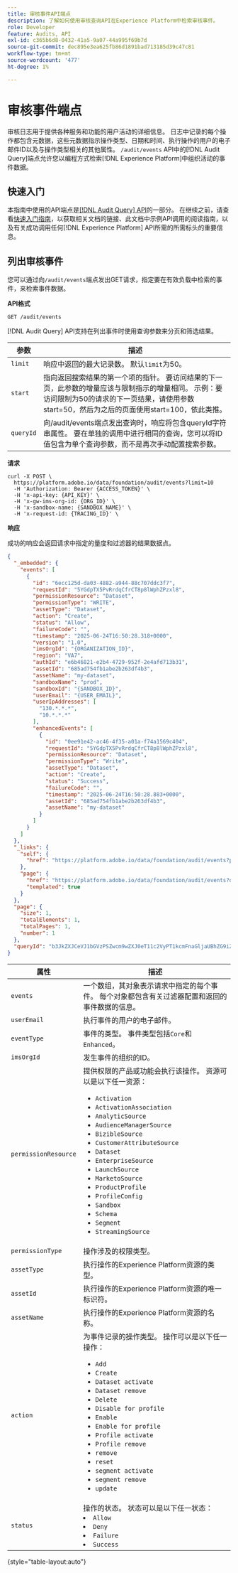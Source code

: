 ```yaml
---
title: 审核事件API端点
description: 了解如何使用审核查询API在Experience Platform中检索审核事件。
role: Developer
feature: Audits, API
exl-id: c365b6d8-0432-41a5-9a07-44a995f69b7d
source-git-commit: dec895e3ea625fb86d1891bad713185d39c47c81
workflow-type: tm+mt
source-wordcount: '477'
ht-degree: 1%

---
```


# 审核事件端点

审核日志用于提供各种服务和功能的用户活动的详细信息。 日志中记录的每个操作都包含元数据，这些元数据指示操作类型、日期和时间、执行操作的用户的电子邮件ID以及与操作类型相关的其他属性。 `/audit/events` API中的[!DNL Audit Query]端点允许您以编程方式检索[!DNL Experience Platform]中组织活动的事件数据。

## 快速入门

本指南中使用的API端点是[[!DNL Audit Query] API](https://developer.adobe.com/experience-platform-apis/references/audit-query/)的一部分。 在继续之前，请查看[快速入门指南](./getting-started.md)，以获取相关文档的链接、此文档中示例API调用的阅读指南，以及有关成功调用任何[!DNL Experience Platform] API所需的所需标头的重要信息。

## 列出审核事件

您可以通过向`/audit/events`端点发出GET请求，指定要在有效负载中检索的事件，来检索事件数据。

**API格式**

```http
GET /audit/events
```

[!DNL Audit Query] API支持在列出事件时使用查询参数来分页和筛选结果。

| 参数 | 描述 |
| --- | --- |
| `limit` | 响应中返回的最大记录数。 默认`limit`为50。 |
| `start` | 指向返回搜索结果的第一个项的指针。 要访问结果的下一页，此参数的增量应该与限制指示的增量相同。 示例：要访问限制为50的请求的下一页结果，请使用参数start=50，然后为之后的页面使用start=100，依此类推。 |
| `queryId` | 向/audit/events端点发出查询时，响应将包含queryId字符串属性。 要在单独的调用中进行相同的查询，您可以将ID值包含为单个查询参数，而不是再次手动配置搜索参数。 |

**请求**

```shell
curl -X POST \
  https://platform.adobe.io/data/foundation/audit/events?limit=10
  -H 'Authorization: Bearer {ACCESS_TOKEN}' \
  -H 'x-api-key: {API_KEY}' \
  -H 'x-gw-ims-org-id: {ORG_ID}' \
  -H 'x-sandbox-name: {SANDBOX_NAME}' \
  -H 'x-request-id: {TRACING_ID}' \
```

**响应**

成功的响应会返回请求中指定的量度和过滤器的结果数据点。

```json
{
  "_embedded": {
    "events": [
      {
        "id": "6ecc125d-da03-4882-a944-88c707ddc3f7",
        "requestId": "5YGdpTX5PvRrdqCfrCT8p8lWphZPzxl8",
        "permissionResource": "Dataset",
        "permissionType": "WRITE",
        "assetType": "Dataset",
        "action": "Create",
        "status": "Allow",
        "failureCode": "",
        "timestamp": "2025-06-24T16:50:28.318+0000",
        "version": "1.0",
        "imsOrgId": "{ORGANIZATION_ID}",
        "region": "VA7",
        "authId": "e6b46821-e2b4-4729-952f-2e4afd713b31",
        "assetId": "685ad754fb1abe2b263df4b3",
        "assetName": "my-dataset",
        "sandboxName": "prod",
        "sandboxId": "{SANDBOX_ID}",
        "userEmail": "{USER_EMAIL}",
        "userIpAddresses": [
          "130.*.*.*",
          "10.*.*.*"
        ],
        "enhancedEvents": [
          {
            "id": "0ee91e42-ac46-4f35-a01a-f74a1569c404",
            "requestId": "5YGdpTX5PvRrdqCfrCT8p8lWphZPzxl8",
            "permissionResource": "Dataset",
            "permissionType": "Write",
            "assetType": "Dataset",
            "action": "Create",
            "status": "Success",
            "failureCode": "",
            "timestamp": "2025-06-24T16:50:28.883+0000",
            "assetId": "685ad754fb1abe2b263df4b3",
            "assetName": "my-dataset"
          }
        ]
      }
    ]
  },
  "_links": {
    "self": {
      "href": "https://platform.adobe.io/data/foundation/audit/events?property=user%253D%253Ddraghici%2540adobe.com"
    },
    "page": {
      "href": "https://platform.adobe.io/data/foundation/audit/events?queryId=b3JkZXJCeVJ1bGVzPSZwcm9wZXJ0eT11c2VyPT1kcmFnaGljaUBhZG9iZS5jb20mdGltZXN0YW1wSW5kZXg9MTc1MDc4MzgyODMxOCZ0b3RhbEVsZW1lbnRzPTE3&limit=50{&start}",
      "templated": true
    }
  },
  "page": {
    "size": 1,
    "totalElements": 1,
    "totalPages": 1,
    "number": 1
  },
  "queryId": "b3JkZXJCeVJ1bGVzPSZwcm9wZXJ0eT11c2VyPT1kcmFnaGljaUBhZG9iZS5jb20mdGltZXN0YW1wSW5kZXg9MTc1MDc4MzgyODMxOCZ0b3RhbEVsZW1lbnRzPTE3"
}
```

| 属性 | 描述 |
| --- | --- |
| `events` | 一个数组，其对象表示请求中指定的每个事件。 每个对象都包含有关过滤器配置和返回的事件数据的信息。 |
| `userEmail` | 执行事件的用户的电子邮件。 |
| `eventType` | 事件的类型。 事件类型包括`Core`和`Enhanced`。 |
| `imsOrgId` | 发生事件的组织的ID。 |
| `permissionResource` | 提供权限的产品或功能会执行该操作。 资源可以是以下任一资源： <ul><li>`Activation` </li><li>`ActivationAssociation` </li><li>`AnalyticSource` </li><li>`AudienceManagerSource` </li><li>`BizibleSource` </li><li>`CustomerAttributeSource` </li><li>`Dataset` </li><li>`EnterpriseSource` </li><li>`LaunchSource` </li><li>`MarketoSource` </li><li>`ProductProfile` </li><li>`ProfileConfig` </li><li>`Sandbox` </li><li>`Schema` </li><li>`Segment` </li><li>`StreamingSource` </li></ul> |
| `permissionType` | 操作涉及的权限类型。 |
| `assetType` | 执行操作的Experience Platform资源的类型。 |
| `assetId` | 执行操作的Experience Platform资源的唯一标识符。 |
| `assetName` | 执行操作的Experience Platform资源的名称。 |
| `action` | 为事件记录的操作类型。 操作可以是以下任一操作： <ul><li>`Add` </li><li>`Create` </li><li>`Dataset activate` </li><li>`Dataset remove` </li><li>`Delete` </li><li>`Disable for profile` </li><li>`Enable` </li><li>`Enable for profile` </li><li>`Profile activate` </li><li>`Profile remove` </li><li>`remove` </li><li>`reset` </li><li>`segment activate` </li><li>`segment remove` </li><li>`update` </li></ul> |
| `status` | 操作的状态。 状态可以是以下任一状态： </li><li>`Allow` </li><li>`Deny` </li><li>`Failure` </li><li>`Success` </li></ul> |

{style="table-layout:auto"}
